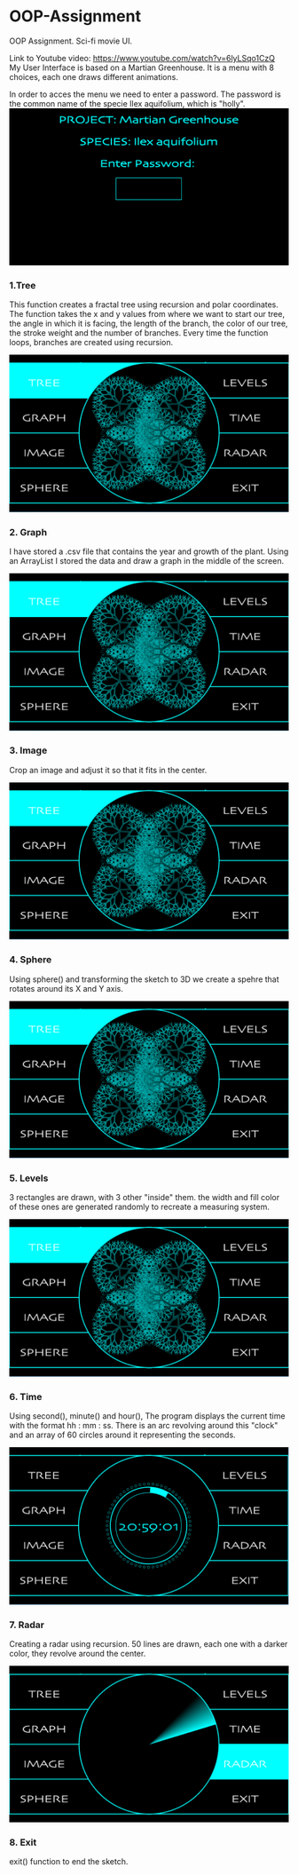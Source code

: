 # OOP-Assignment

OOP Assignment.
Sci-fi movie UI.

Link to Youtube video: https://www.youtube.com/watch?v=6lyLSqo1CzQ <br>
My User Interface is based on a Martian Greenhouse. It is a menu with 8 choices, each one draws different animations.

In order to acces the menu we need to enter a password. The password is the common name of the specie Ilex aquifolium, which is "holly".
![alt text](https://github.com/Raulalhi/OOP-Assignment/blob/master/Screenshots/b5e46102bafbed0baba8704764e36941.png)


<h3>1.Tree </h3>

This function creates a fractal tree using recursion and polar coordinates. The function takes the x and y values from where we want to start our tree, the angle in which it is facing, the length of the branch, the color of our tree, the stroke weight and the number of branches. Every time the function loops, branches are created using recursion.

![alt text](https://github.com/Raulalhi/OOP-Assignment/blob/master/Screenshots/0b93904b7338f0932ba3f7c4f490ddef.png)

<h3>2. Graph</h3>

I have stored a .csv file that contains the year and growth of the plant. Using an ArrayList I stored the data and draw a graph in the middle of the screen.

![alt text](https://github.com/Raulalhi/OOP-Assignment/blob/master/Screenshots/0b93904b7338f0932ba3f7c4f490ddef.png)
<h3>3. Image</h3>

Crop an image and adjust it so that it fits in the center.

![alt text](https://github.com/Raulalhi/OOP-Assignment/blob/master/Screenshots/0b93904b7338f0932ba3f7c4f490ddef.png)

<h3>4. Sphere</h3>
Using sphere() and transforming the sketch to 3D we create a spehre that rotates around its X and Y axis.

![alt text](https://github.com/Raulalhi/OOP-Assignment/blob/master/Screenshots/0b93904b7338f0932ba3f7c4f490ddef.png)

<h3>5. Levels</h3>

3 rectangles are drawn, with 3 other "inside" them. the width and fill color of these ones are generated randomly to recreate a measuring system.

![alt text](https://github.com/Raulalhi/OOP-Assignment/blob/master/Screenshots/0b93904b7338f0932ba3f7c4f490ddef.png)

<h3>6. Time</h3>

Using second(), minute() and hour(), The program displays the current time with the format hh : mm : ss. There is an arc revolving around this "clock" and an array of 60 circles around it representing the seconds.

![alt text](https://github.com/Raulalhi/OOP-Assignment/blob/master/Screenshots/2601e6efdcac3e871fe072231250f9ea.png)

<h3>7. Radar</h3>

Creating a radar using recursion. 50 lines are drawn, each one with a darker color, they revolve around the center.

![alt text](https://github.com/Raulalhi/OOP-Assignment/blob/master/Screenshots/a5c6fe39e9b540334a1c0b2e75d66169.png)

<h3>8. Exit</h3>

exit() function to end the sketch.

